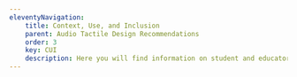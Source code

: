 ```yaml
---
eleventyNavigation:
    title: Context, Use, and Inclusion
    parent: Audio Tactile Design Recommendations
    order: 3
    key: CUI
    description: Here you will find information on student and educator’s interaction with the graphic.
---
```


